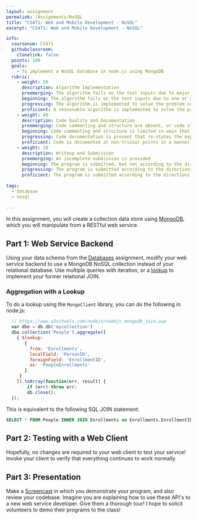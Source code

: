 ```yaml
---
layout: assignment
permalink: /Assignments/NoSQL
title: "CS471: Web and Mobile Development - NoSQL"
excerpt: "CS471: Web and Mobile Development - NoSQL"

info:
  coursenum: CS471
  githubclassroom:
    clonelink: false
  points: 100
  goals:
    - To implement a NoSQL database in node.js using MongoDB
  rubric:
    - weight: 50
      description: Algorithm Implementation
      preemerging: The algorithm fails on the test inputs due to major issues, or the program fails to compile and/or run
      beginning: The algorithm fails on the test inputs due to one or more minor issues
      progressing: The algorithm is implemented to solve the problem correctly according to given test inputs, but would fail if executed in a general case due to a minor issue or omission in the algorithm design or implementation
      proficient: A reasonable algorithm is implemented to solve the problem which correctly solves the problem according to the given test inputs, and would be reasonably expected to solve the problem in the general case
    - weight: 40
      description: Code Quality and Documentation
      preemerging: Code commenting and structure are absent, or code structure departs significantly from best practice, and/or the code departs significantly from the style guide
      beginning: Code commenting and structure is limited in ways that reduce the readability of the program, and/or there are minor departures from the style guide
      progressing: Code documentation is present that re-states the explicit code definitions, and/or code is written that mostly adheres to the style guide
      proficient: Code is documented at non-trivial points in a manner that enhances the readability of the program, and code is written according to the style guide
    - weight: 10
      description: Writeup and Submission
      preemerging: An incomplete submission is provided
      beginning: The program is submitted, but not according to the directions in one or more ways (for example, because it is lacking a readme writeup)
      progressing: The program is submitted according to the directions with a minor omission or correction needed, and with at least superficial responses to the bolded questions throughout
      proficient: The program is submitted according to the directions, including a readme writeup describing the solution, and thoughtful answers to the bolded questions throughout
  
tags:
  - database
  - nosql
  
---
```


In this assignment, you will create a collection data store using [MongoDB](http://mongodb.com), which you will manipulate from a RESTful web service.

## Part 1: Web Service Backend
Using your data schema from the [Databases](./Databases) assignment, modify  your web service backend to use a MongoDB NoSQL collection instead of your relational database.  Use multiple queries with iteration, or a [lookup](https://docs.mongodb.com/manual/reference/operator/aggregation/lookup/) to implement your former relational JOIN.

### Aggregation with a Lookup
To do a lookup using the `MongoClient` library, you can do the following in node.js:

```javascript
  // https://www.w3schools.com/nodejs/nodejs_mongodb_join.asp
  var dbo = db.db('mycollection')
  dbo.collection('People').aggregate([
    { $lookup:
       {
         from: 'Enrollments',
         localField: 'PersonID',
         foreignField: 'EnrollmentID',
         as: 'PeopleEnrollments'
       }
     }
    ]).toArray(function(err, result) {
        if (err) throw err;
        db.close();
  });
```

This is equivalent to the following SQL JOIN statement:

```sql
SELECT * FROM People INNER JOIN Enrollments on Enrollments.EnrollmentID = People.PersonID
```

## Part 2: Testing with a Web Client
Hopefully, no changes are required to your web client to test your service!  Invoke your client to verify that everything continues to work normally.

## Part 3: Presentation

Make a [Screencast](https://screencast-o-matic.com/) in which you demonstrate your program, and also review your codebase.  Imagine you are explaining how to use these API's to a new web service developer.  Give them a thorough tour!  I hope to solicit volunteers to demo their programs to the class!